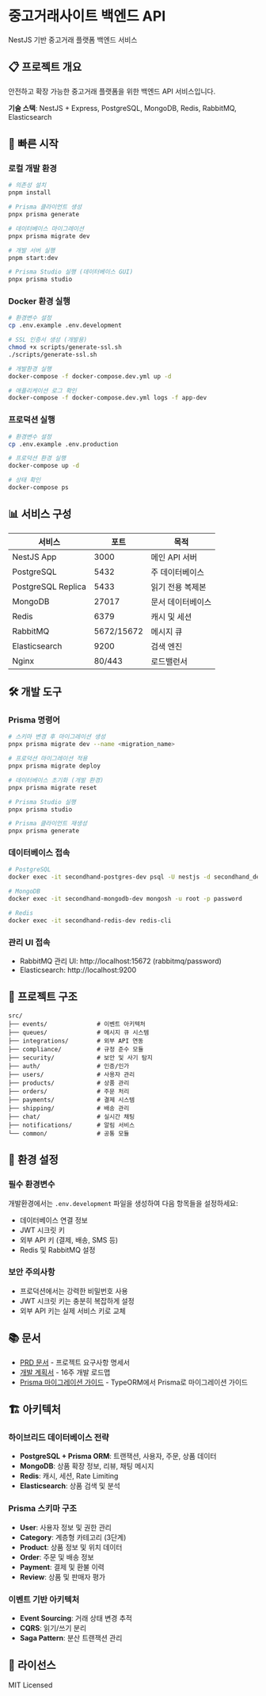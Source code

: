 # 중고거래사이트 백엔드 API

NestJS 기반 중고거래 플랫폼 백엔드 서비스

## 📋 프로젝트 개요

안전하고 확장 가능한 중고거래 플랫폼을 위한 백엔드 API 서비스입니다.

**기술 스택**: NestJS + Express, PostgreSQL, MongoDB, Redis, RabbitMQ, Elasticsearch

## 🚀 빠른 시작

### 로컬 개발 환경

```bash
# 의존성 설치
pnpm install

# Prisma 클라이언트 생성
pnpx prisma generate

# 데이터베이스 마이그레이션
pnpx prisma migrate dev

# 개발 서버 실행
pnpm start:dev

# Prisma Studio 실행 (데이터베이스 GUI)
pnpx prisma studio
```

### Docker 환경 실행

```bash
# 환경변수 설정
cp .env.example .env.development

# SSL 인증서 생성 (개발용)
chmod +x scripts/generate-ssl.sh
./scripts/generate-ssl.sh

# 개발환경 실행
docker-compose -f docker-compose.dev.yml up -d

# 애플리케이션 로그 확인
docker-compose -f docker-compose.dev.yml logs -f app-dev
```

### 프로덕션 실행

```bash
# 환경변수 설정
cp .env.example .env.production

# 프로덕션 환경 실행
docker-compose up -d

# 상태 확인
docker-compose ps
```

## 📊 서비스 구성

| 서비스 | 포트 | 목적 |
|---------|------|------|
| NestJS App | 3000 | 메인 API 서버 |
| PostgreSQL | 5432 | 주 데이터베이스 |
| PostgreSQL Replica | 5433 | 읽기 전용 복제본 |
| MongoDB | 27017 | 문서 데이터베이스 |
| Redis | 6379 | 캐시 및 세션 |
| RabbitMQ | 5672/15672 | 메시지 큐 |
| Elasticsearch | 9200 | 검색 엔진 |
| Nginx | 80/443 | 로드밸런서 |

## 🛠️ 개발 도구

### Prisma 명령어

```bash
# 스키마 변경 후 마이그레이션 생성
pnpx prisma migrate dev --name <migration_name>

# 프로덕션 마이그레이션 적용
pnpx prisma migrate deploy

# 데이터베이스 초기화 (개발 환경)
pnpx prisma migrate reset

# Prisma Studio 실행
pnpx prisma studio

# Prisma 클라이언트 재생성
pnpx prisma generate
```

### 데이터베이스 접속

```bash
# PostgreSQL
docker exec -it secondhand-postgres-dev psql -U nestjs -d secondhand_dev

# MongoDB
docker exec -it secondhand-mongodb-dev mongosh -u root -p password

# Redis
docker exec -it secondhand-redis-dev redis-cli
```

### 관리 UI 접속

- RabbitMQ 관리 UI: http://localhost:15672 (rabbitmq/password)
- Elasticsearch: http://localhost:9200

## 📁 프로젝트 구조

```
src/
├── events/              # 이벤트 아키텍처
├── queues/              # 메시지 큐 시스템  
├── integrations/        # 외부 API 연동
├── compliance/          # 규정 준수 모듈
├── security/            # 보안 및 사기 탐지
├── auth/                # 인증/인가
├── users/               # 사용자 관리
├── products/            # 상품 관리
├── orders/              # 주문 처리
├── payments/            # 결제 시스템
├── shipping/            # 배송 관리
├── chat/                # 실시간 채팅
├── notifications/       # 알림 서비스
└── common/              # 공통 모듈
```

## 🔧 환경 설정

### 필수 환경변수

개발환경에서는 `.env.development` 파일을 생성하여 다음 항목들을 설정하세요:

- 데이터베이스 연결 정보
- JWT 시크릿 키
- 외부 API 키 (결제, 배송, SMS 등)
- Redis 및 RabbitMQ 설정

### 보안 주의사항

- 프로덕션에서는 강력한 비밀번호 사용
- JWT 시크릿 키는 충분히 복잡하게 설정
- 외부 API 키는 실제 서비스 키로 교체

## 📚 문서

- [PRD 문서](./docs/1.%20PRD_중고거래사이트_백엔드.md) - 프로젝트 요구사항 명세서
- [개발 계획서](./docs/2.%20개발계획서_중고거래사이트_백엔드.md) - 16주 개발 로드맵
- [Prisma 마이그레이션 가이드](./docs/Prisma_마이그레이션_가이드.md) - TypeORM에서 Prisma로 마이그레이션 가이드

## 🏗️ 아키텍처

### 하이브리드 데이터베이스 전략
- **PostgreSQL + Prisma ORM**: 트랜잭션, 사용자, 주문, 상품 데이터
- **MongoDB**: 상품 확장 정보, 리뷰, 채팅 메시지
- **Redis**: 캐시, 세션, Rate Limiting
- **Elasticsearch**: 상품 검색 및 분석

### Prisma 스키마 구조
- **User**: 사용자 정보 및 권한 관리
- **Category**: 계층형 카테고리 (3단계)
- **Product**: 상품 정보 및 위치 데이터
- **Order**: 주문 및 배송 정보
- **Payment**: 결제 및 환불 이력
- **Review**: 상품 및 판매자 평가

### 이벤트 기반 아키텍처
- **Event Sourcing**: 거래 상태 변경 추적
- **CQRS**: 읽기/쓰기 분리
- **Saga Pattern**: 분산 트랜잭션 관리

## 📄 라이선스

MIT Licensed

